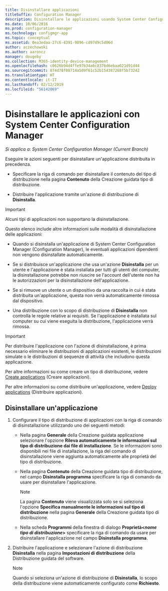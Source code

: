 ```yaml
---
title: Disinstallare applicazioni
titleSuffix: Configuration Manager
description: Disinstallare le applicazioni usando System Center Configuration Manager
ms.date: 10/06/2016
ms.prod: configuration-manager
ms.technology: configmgr-app
ms.topic: conceptual
ms.assetid: 0ea3edaa-27c6-4391-9896-cd97d9c5d06d
author: aczechowski
ms.author: aaroncz
manager: dougeby
ms.collection: M365-identity-device-management
ms.openlocfilehash: c0626b94d4ffe97b34a6c8376d6ebaa621d91d44
ms.sourcegitcommit: 874d78f08714a509f61c52b154387268f5b73242
ms.translationtype: HT
ms.contentlocale: it-IT
ms.lasthandoff: 02/12/2019
ms.locfileid: "56142069"
---
```

# <a name="uninstall-applications-with-system-center-configuration-manager"></a>Disinstallare le applicazioni con System Center Configuration Manager

*Si applica a: System Center Configuration Manager (Current Branch)*


Eseguire le azioni seguenti per disinstallare un'applicazione distribuita in precedenza.

-   Specificare la riga di comando per disinstallare il contenuto del tipo di distribuzione nella pagina **Contenuto** della Creazione guidata tipo di distribuzione.  

-   Distribuire l'applicazione tramite un'azione di distribuzione di **Disinstalla**.  

> [!IMPORTANT]  
> Alcuni tipi di applicazioni non supportano la disinstallazione.  

 Questo elenco include altre informazioni sulle modalità di disinstallazione delle applicazioni:  

-   Quando si disinstalla un'applicazione di System Center Configuration Manager (Configuration Manager), le eventuali applicazioni dipendenti non vengono disinstallate automaticamente.  

-   Se si distribuisce un'applicazione che usa un'azione **Disinstalla** per un utente e l'applicazione è stata installata per tutti gli utenti del computer, la disinstallazione potrebbe non riuscire se l'account dell'utente non ha le autorizzazioni per la disinstallazione dell'applicazione.  

-   Se si rimuove un utente o un dispositivo da una raccolta in cui è stata distribuita un'applicazione, questa non verrà automaticamente rimossa dal dispositivo.  

-   Una distribuzione con lo scopo di distribuzione di **Disinstalla** non controlla le regole relative ai requisiti. Se l'applicazione è installata sul computer su cui viene eseguita la distribuzione, l'applicazione verrà rimossa.  

> [!IMPORTANT]  
> Per distribuire l'applicazione con l'azione di disinstallazione, è prima necessario eliminare le distribuzioni di applicazioni esistenti, le distribuzioni simulate o le distribuzioni di sequenze di attività che includono questa applicazione. 

 Per altre informazioni su come creare un tipo di distribuzione, vedere [Create applications](../../apps/deploy-use/create-applications.md) (Creare applicazioni).  

 Per altre informazioni su come distribuire un'applicazione, vedere [Deploy applications](../../apps/deploy-use/deploy-applications.md) (Distribuire applicazioni).  

## <a name="uninstall-an-application"></a>Disinstallare un'applicazione  

1.  Configurare il tipo di distribuzione di applicazioni con la riga di comando di disinstallazione utilizzando uno dei seguenti metodi:  

    -   Nella pagina **Generale** della Creazione guidata applicazione selezionare l'opzione **Rileva automaticamente le informazioni sul tipo di distribuzione dai file di installazione**. Se le informazioni sono disponibili nei file di installazione, la riga del comando di disinstallazione viene aggiunta automaticamente alle proprietà del tipo di distribuzione.  

    -   Nella pagina **Contenuto** della Creazione guidata tipo di distribuzione, nel campo **Disinstalla programma** specificare la riga di comando da usare per disinstallare l'applicazione.  

        > [!NOTE]  
        >  La pagina **Contenuto** viene visualizzata solo se si seleziona l'opzione **Specifica manualmente le informazioni sul tipo di distribuzione** nella pagina **Generale** della Creazione guidata tipo di distribuzione.  

    -   Nella scheda **Programmi** della finestra di dialogo **Proprietà<*nome tipo di distribuzione*>**  specificare la riga di comando da usare per disinstallare l'applicazione nel campo **Disinstalla programma**.  

2.  Distribuire l'applicazione e selezionare l'azione di distribuzione **Disinstalla** nella pagina **Impostazioni di distribuzione** della Distribuzione guidata del software.  

    > [!NOTE]  
    >  Quando si seleziona un'azione di distribuzione di **Disinstalla**, lo scopo della distribuzione viene automaticamente configurato come **Richiesto**.  
